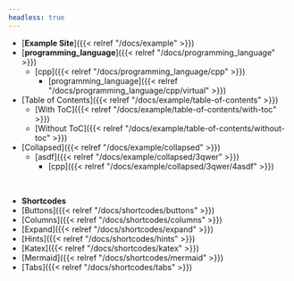 ```yaml
---
headless: true
---
```


- [**Example Site**]({{< relref "/docs/example" >}})
- [**programming_language**]({{< relref "/docs/programming_language" >}})
  - [cpp]({{< relref "/docs/programming_language/cpp" >}})
    - [programming_language]({{< relref "/docs/programming_language/cpp/virtual" >}})
- [Table of Contents]({{< relref "/docs/example/table-of-contents" >}})
  - [With ToC]({{< relref "/docs/example/table-of-contents/with-toc" >}})
  - [Without ToC]({{< relref "/docs/example/table-of-contents/without-toc" >}})
- [Collapsed]({{< relref "/docs/example/collapsed" >}})
  - [asdf]({{< relref "/docs/example/collapsed/3qwer" >}})
    - [cpp]({{< relref "/docs/example/collapsed/3qwer/4asdf" >}})
<br />

- **Shortcodes**
- [Buttons]({{< relref "/docs/shortcodes/buttons" >}})
- [Columns]({{< relref "/docs/shortcodes/columns" >}})
- [Expand]({{< relref "/docs/shortcodes/expand" >}})
- [Hints]({{< relref "/docs/shortcodes/hints" >}})
- [Katex]({{< relref "/docs/shortcodes/katex" >}})
- [Mermaid]({{< relref "/docs/shortcodes/mermaid" >}})
- [Tabs]({{< relref "/docs/shortcodes/tabs" >}})
<br />
